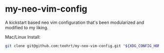 # my-neo-vim-config

A kickstart based neo vim configuration that's been modularized and modified to my liking.

Mac/Linux Install:

```sh
git clone git@github.com:teohrt/my-neo-vim-config.git "${XDG_CONFIG_HOME:-$HOME/.config}"/nvim
```
